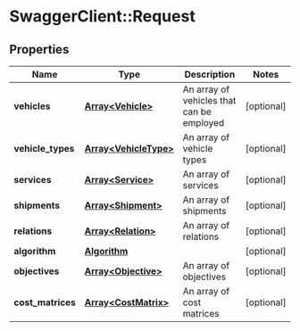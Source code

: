 # SwaggerClient::Request

## Properties
Name | Type | Description | Notes
------------ | ------------- | ------------- | -------------
**vehicles** | [**Array&lt;Vehicle&gt;**](Vehicle.md) | An array of vehicles that can be employed | [optional] 
**vehicle_types** | [**Array&lt;VehicleType&gt;**](VehicleType.md) | An array of vehicle types | [optional] 
**services** | [**Array&lt;Service&gt;**](Service.md) | An array of services | [optional] 
**shipments** | [**Array&lt;Shipment&gt;**](Shipment.md) | An array of shipments | [optional] 
**relations** | [**Array&lt;Relation&gt;**](Relation.md) | An array of relations | [optional] 
**algorithm** | [**Algorithm**](Algorithm.md) |  | [optional] 
**objectives** | [**Array&lt;Objective&gt;**](Objective.md) | An array of objectives | [optional] 
**cost_matrices** | [**Array&lt;CostMatrix&gt;**](CostMatrix.md) | An array of cost matrices | [optional] 


